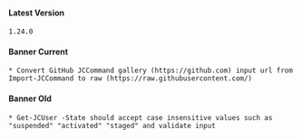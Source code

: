 #### Latest Version

```
1.24.0
```

#### Banner Current

```
* Convert GitHub JCCommand gallery (https://github.com) input url from Import-JCCommand to raw (https://raw.githubusercontent.com/)
```

#### Banner Old

```
* Get-JCUser -State should accept case insensitive values such as "suspended" "activated" "staged" and validate input
```
